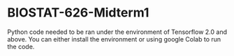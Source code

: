 # BIOSTAT-626-Midterm1

Python code needed to be ran under the environment of Tensorflow 2.0 and above. You can either install the environment or using google Colab to run the code.
